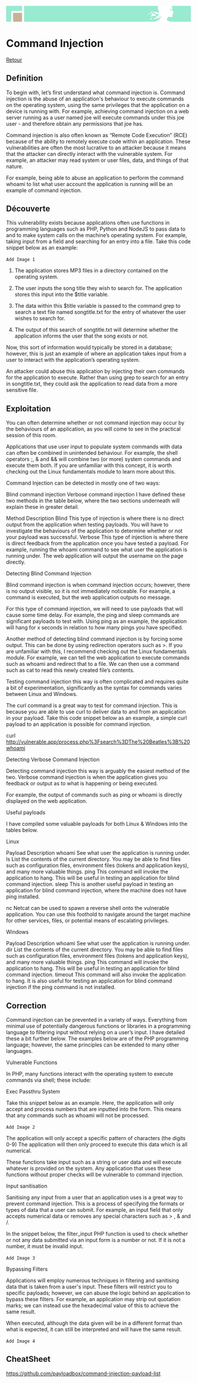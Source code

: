 ![separe](https://github.com/studoo-app/.github/blob/main/profile/studoo-banner-logo.png)
# Command Injection

[Retour](../../README.md)

## Definition

To begin with, let’s first understand what command injection is. Command injection is the abuse of an application's behaviour to execute commands on the operating system, using the same privileges that the application on a device is running with. For example, achieving command injection on a web server running as a user named joe will execute commands under this joe user - and therefore obtain any permissions that joe has.

Command injection is also often known as “Remote Code Execution” (RCE) because of the ability to remotely execute code within an application. These vulnerabilities are often the most lucrative to an attacker because it means that the attacker can directly interact with the vulnerable system. For example, an attacker may read system or user files, data, and things of that nature.

For example, being able to abuse an application to perform the command whoami to list what user account the application is running will be an example of command injection.

## Découverte

This vulnerability exists because applications often use functions in programming languages such as PHP, Python and NodeJS to pass data to and to make system calls on the machine’s operating system. For example, taking input from a field and searching for an entry into a file. Take this code snippet below as an example:

`Add Image 1`

1. The application stores MP3 files in a directory contained on the operating system.

2. The user inputs the song title they wish to search for. The application stores this input into the $title variable.

3. The data within this $title variable is passed to the command grep to search a text file named songtitle.txt for the entry of whatever the user wishes to search for.

4. The output of this search of songtitle.txt will determine whether the application informs the user that the song exists or not.

Now, this sort of information would typically be stored in a database; however, this is just an example of where an application takes input from a user to interact with the application’s operating system.

An attacker could abuse this application by injecting their own commands for the application to execute. Rather than using grep to search for an entry in songtitle.txt, they could ask the application to read data from a more sensitive file.

## Exploitation

You can often determine whether or not command injection may occur by the behaviours of an application, as you will come to see in the practical session of this room.

Applications that use user input to populate system commands with data can often be combined in unintended behaviour. For example, the shell operators ;, & and && will combine two (or more) system commands and execute them both. If you are unfamiliar with this concept, it is worth checking out the Linux fundamentals module to learn more about this.

Command Injection can be detected in mostly one of two ways:

Blind command injection
Verbose command injection
I have defined these two methods in the table below, where the two sections underneath will explain these in greater detail.

Method	Description
Blind	This type of injection is where there is no direct output from the application when testing payloads. You will have to investigate the behaviours of the application to determine whether or not your payload was successful.
Verbose
This type of injection is where there is direct feedback from the application once you have tested a payload. For example, running the whoami command to see what user the application is running under. The web application will output the username on the page directly.



Detecting Blind Command Injection

Blind command injection is when command injection occurs; however, there is no output visible, so it is not immediately noticeable. For example, a command is executed, but the web application outputs no message.

For this type of command injection, we will need to use payloads that will cause some time delay. For example, the ping and sleep commands are significant payloads to test with. Using ping as an example, the application will hang for x seconds in relation to how many pings you have specified.


Another method of detecting blind command injection is by forcing some output. This can be done by using redirection operators such as >. If you are unfamiliar with this, I recommend checking out the Linux fundamentals module. For example, we can tell the web application to execute commands such as whoami and redirect that to a file. We can then use a command such as cat to read this newly created file’s contents.

Testing command injection this way is often complicated and requires quite a bit of experimentation, significantly as the syntax for commands varies between Linux and Windows.

The curl command is a great way to test for command injection. This is because you are able to use curl to deliver data to and from an application in your payload. Take this code snippet below as an example, a simple curl payload to an application is possible for command injection.

curl http://vulnerable.app/process.php%3Fsearch%3DThe%20Beatles%3B%20whoami

Detecting Verbose Command Injection

Detecting command injection this way is arguably the easiest method of the two. Verbose command injection is when the application gives you feedback or output as to what is happening or being executed.


For example, the output of commands such as ping or whoami is directly displayed on the web application.



Useful payloads

I have compiled some valuable payloads for both Linux & Windows into the tables below.

Linux

Payload	Description
whoami	See what user the application is running under.
ls	List the contents of the current directory. You may be able to find files such as configuration files, environment files (tokens and application keys), and many more valuable things.
ping	This command will invoke the application to hang. This will be useful in testing an application for blind command injection.
sleep
This is another useful payload in testing an application for blind command injection, where the machine does not have ping installed.

nc	Netcat can be used to spawn a reverse shell onto the vulnerable application. You can use this foothold to navigate around the target machine for other services, files, or potential means of escalating privileges.


Windows


Payload	Description
whoami	See what user the application is running under.
dir	List the contents of the current directory. You may be able to find files such as configuration files, environment files (tokens and application keys), and many more valuable things.
ping	This command will invoke the application to hang. This will be useful in testing an application for blind command injection.
timeout
This command will also invoke the application to hang. It is also useful for testing an application for blind command injection if the ping command is not installed.

## Correction

Command injection can be prevented in a variety of ways. Everything from minimal use of potentially dangerous functions or libraries in a programming language to filtering input without relying on a user’s input. I have detailed these a bit further below. The examples below are of the PHP programming language; however, the same principles can be extended to many other languages.



Vulnerable Functions

In PHP, many functions interact with the operating system to execute commands via shell; these include:

Exec
Passthru
System


Take this snippet below as an example. Here, the application will only accept and process numbers that are inputted into the form. This means that any commands such as whoami will not be processed.

`Add Image 2`

The application will only accept a specific pattern of characters (the digits  0-9)
The application will then only proceed to execute this data which is all numerical.


These functions take input such as a string or user data and will execute whatever is provided on the system. Any application that uses these functions without proper checks will be vulnerable to command injection.



Input sanitisation

Sanitising any input from a user that an application uses is a great way to prevent command injection. This is a process of specifying the formats or types of data that a user can submit. For example, an input field that only accepts numerical data or removes any special characters such as > ,  & and /.

In the snippet below, the filter_input PHP function is used to check whether or not any data submitted via an input form is a number or not. If it is not a number, it must be invalid input.


`Add Image 3`


Bypassing Filters

Applications will employ numerous techniques in filtering and sanitising data that is taken from a  user's input. These filters will restrict you to specific payloads; however, we can abuse the logic behind an application to bypass these filters. For example, an application may strip out quotation marks; we can instead use the hexadecimal value of this to achieve the same result.

When executed, although the data given will be in a different format than what is expected, it can still be interpreted and will have the same result.

`Add Image 4`

## CheatSheet

https://github.com/payloadbox/command-injection-payload-list